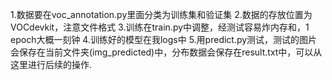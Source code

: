 1.数据要在voc_annotation.py里面分类为训练集和验证集
2.数据的存放位置为VOCdevkit，注意文件格式
3.训练在train.py中调整，经测试容易炸内存和，1 epoch大概一刻钟
4.训练好的模型在我logs中
5.用predict.py测试，测试的图片会保存在当前文件夹(img_predicted)中，分布数据会保存在result.txt中，可以从这里进行后续的操作.
